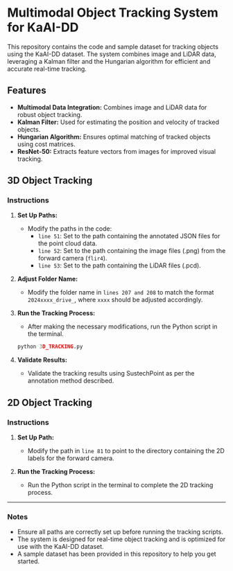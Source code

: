 # Multimodal Object Tracking System for KaAI-DD

This repository contains the code and sample dataset for tracking objects using the KaAI-DD dataset. The system combines image and LiDAR data, leveraging a Kalman filter and the Hungarian algorithm for efficient and accurate real-time tracking.

## Features
- **Multimodal Data Integration:** Combines image and LiDAR data for robust object tracking.
- **Kalman Filter:** Used for estimating the position and velocity of tracked objects.
- **Hungarian Algorithm:** Ensures optimal matching of tracked objects using cost matrices.
- **ResNet-50:** Extracts feature vectors from images for improved visual tracking.

## 3D Object Tracking

### Instructions
1. **Set Up Paths:**
   - Modify the paths in the code:
     - `line 51`: Set to the path containing the annotated JSON files for the point cloud data.
     - `line 52`: Set to the path containing the image files (.png) from the forward camera (`flir4`).
     - `line 53`: Set to the path containing the LiDAR files (.pcd).
   
2. **Adjust Folder Name:**
   - Modify the folder name in `lines 207 and 208` to match the format `2024xxxx_drive_`, where `xxxx` should be adjusted accordingly.

3. **Run the Tracking Process:**
   - After making the necessary modifications, run the Python script in the terminal.
   ```python
   python 3D_TRACKING.py

4. **Validate Results:**
   - Validate the tracking results using SustechPoint as per the annotation method described.

## 2D Object Tracking

### Instructions
1. **Set Up Path:**
   - Modify the path in `line 81` to point to the directory containing the 2D labels for the forward camera.

2. **Run the Tracking Process:**
   - Run the Python script in the terminal to complete the 2D tracking process.

---

### Notes
- Ensure all paths are correctly set up before running the tracking scripts.
- The system is designed for real-time object tracking and is optimized for use with the KaAI-DD dataset.
- A sample dataset has been provided in this repository to help you get started.
